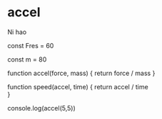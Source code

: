 # accel

Ni hao 

const Fres = 60

const m = 80

function accel(force, mass) {
  return force / mass
}

function speed(accel, time) {
  return accel / time  
}

console.log(accel(5,5))



